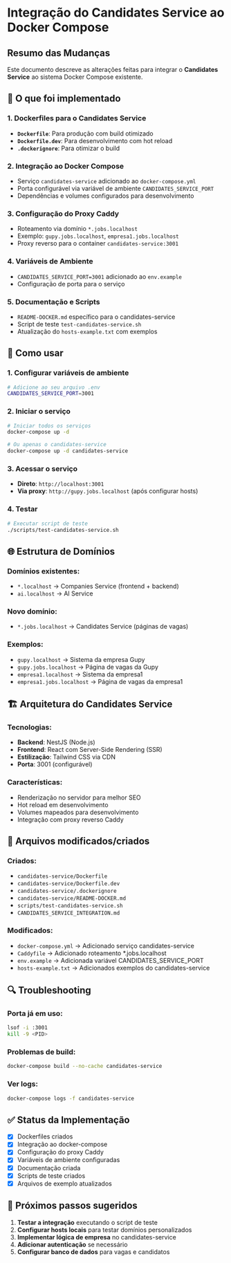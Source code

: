 # Integração do Candidates Service ao Docker Compose

## Resumo das Mudanças

Este documento descreve as alterações feitas para integrar o **Candidates Service** ao sistema Docker Compose existente.

## 🚀 O que foi implementado

### 1. Dockerfiles para o Candidates Service
- **`Dockerfile`**: Para produção com build otimizado
- **`Dockerfile.dev`**: Para desenvolvimento com hot reload
- **`.dockerignore`**: Para otimizar o build

### 2. Integração ao Docker Compose
- Serviço `candidates-service` adicionado ao `docker-compose.yml`
- Porta configurável via variável de ambiente `CANDIDATES_SERVICE_PORT`
- Dependências e volumes configurados para desenvolvimento

### 3. Configuração do Proxy Caddy
- Roteamento via domínio `*.jobs.localhost`
- Exemplo: `gupy.jobs.localhost`, `empresa1.jobs.localhost`
- Proxy reverso para o container `candidates-service:3001`

### 4. Variáveis de Ambiente
- `CANDIDATES_SERVICE_PORT=3001` adicionado ao `env.example`
- Configuração de porta para o serviço

### 5. Documentação e Scripts
- `README-DOCKER.md` específico para o candidates-service
- Script de teste `test-candidates-service.sh`
- Atualização do `hosts-example.txt` com exemplos

## 🔧 Como usar

### 1. Configurar variáveis de ambiente
```bash
# Adicione ao seu arquivo .env
CANDIDATES_SERVICE_PORT=3001
```

### 2. Iniciar o serviço
```bash
# Iniciar todos os serviços
docker-compose up -d

# Ou apenas o candidates-service
docker-compose up -d candidates-service
```

### 3. Acessar o serviço
- **Direto**: `http://localhost:3001`
- **Via proxy**: `http://gupy.jobs.localhost` (após configurar hosts)

### 4. Testar
```bash
# Executar script de teste
./scripts/test-candidates-service.sh
```

## 🌐 Estrutura de Domínios

### Domínios existentes:
- `*.localhost` → Companies Service (frontend + backend)
- `ai.localhost` → AI Service

### Novo domínio:
- `*.jobs.localhost` → Candidates Service (páginas de vagas)

### Exemplos:
- `gupy.localhost` → Sistema da empresa Gupy
- `gupy.jobs.localhost` → Página de vagas da Gupy
- `empresa1.localhost` → Sistema da empresa1
- `empresa1.jobs.localhost` → Página de vagas da empresa1

## 🏗️ Arquitetura do Candidates Service

### Tecnologias:
- **Backend**: NestJS (Node.js)
- **Frontend**: React com Server-Side Rendering (SSR)
- **Estilização**: Tailwind CSS via CDN
- **Porta**: 3001 (configurável)

### Características:
- Renderização no servidor para melhor SEO
- Hot reload em desenvolvimento
- Volumes mapeados para desenvolvimento
- Integração com proxy reverso Caddy

## 📁 Arquivos modificados/criados

### Criados:
- `candidates-service/Dockerfile`
- `candidates-service/Dockerfile.dev`
- `candidates-service/.dockerignore`
- `candidates-service/README-DOCKER.md`
- `scripts/test-candidates-service.sh`
- `CANDIDATES_SERVICE_INTEGRATION.md`

### Modificados:
- `docker-compose.yml` → Adicionado serviço candidates-service
- `Caddyfile` → Adicionado roteamento *.jobs.localhost
- `env.example` → Adicionada variável CANDIDATES_SERVICE_PORT
- `hosts-example.txt` → Adicionados exemplos do candidates-service

## 🔍 Troubleshooting

### Porta já em uso:
```bash
lsof -i :3001
kill -9 <PID>
```

### Problemas de build:
```bash
docker-compose build --no-cache candidates-service
```

### Ver logs:
```bash
docker-compose logs -f candidates-service
```

## ✅ Status da Implementação

- [x] Dockerfiles criados
- [x] Integração ao docker-compose
- [x] Configuração do proxy Caddy
- [x] Variáveis de ambiente configuradas
- [x] Documentação criada
- [x] Scripts de teste criados
- [x] Arquivos de exemplo atualizados

## 🎯 Próximos passos sugeridos

1. **Testar a integração** executando o script de teste
2. **Configurar hosts locais** para testar domínios personalizados
3. **Implementar lógica de empresa** no candidates-service
4. **Adicionar autenticação** se necessário
5. **Configurar banco de dados** para vagas e candidatos
